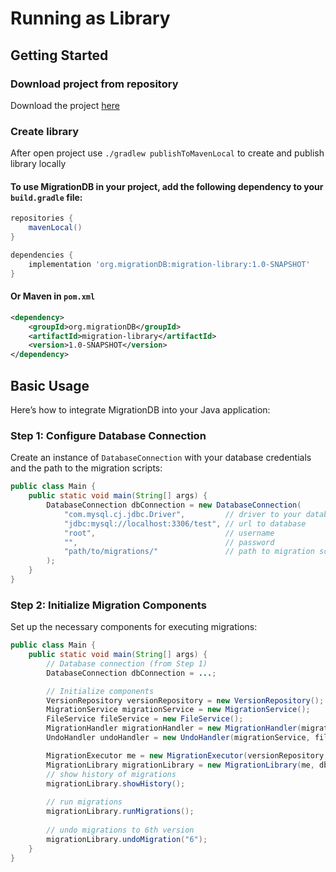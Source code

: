 # Running as Library
## Getting Started
### Download project from repository
Download the project [here](https://github.com/KarolWojnar/migrationDB/archive/refs/heads/master.zip)

### Create library
After open project use `./gradlew publishToMavenLocal` to create and publish library locally

#### To use MigrationDB in your project, add the following dependency to your `build.gradle` file:
```groovy
repositories {
    mavenLocal()
}

dependencies {
    implementation 'org.migrationDB:migration-library:1.0-SNAPSHOT'
}
```
#### Or Maven in `pom.xml`
```xml
<dependency>
    <groupId>org.migrationDB</groupId>
    <artifactId>migration-library</artifactId>
    <version>1.0-SNAPSHOT</version>
</dependency>
```

## Basic Usage
Here’s how to integrate MigrationDB into your Java application:
### Step 1: Configure Database Connection
Create an instance of `DatabaseConnection` with your database credentials and the path to the migration scripts:
```java
public class Main {
    public static void main(String[] args) {
        DatabaseConnection dbConnection = new DatabaseConnection(
            "com.mysql.cj.jdbc.Driver",         // driver to your database
            "jdbc:mysql://localhost:3306/test", // url to database
            "root",                             // username
            "",                                 // password
            "path/to/migrations/"               // path to migration scripts
        );
    }
}
```
### Step 2: Initialize Migration Components
Set up the necessary components for executing migrations:
```java
public class Main {
    public static void main(String[] args) {
        // Database connection (from Step 1)
        DatabaseConnection dbConnection = ...;

        // Initialize components
        VersionRepository versionRepository = new VersionRepository();
        MigrationService migrationService = new MigrationService();
        FileService fileService = new FileService();
        MigrationHandler migrationHandler = new MigrationHandler(migrationService, fileService);
        UndoHandler undoHandler = new UndoHandler(migrationService, fileService);

        MigrationExecutor me = new MigrationExecutor(versionRepository, migrationHandler, undoHandler);
        MigrationLibrary migrationLibrary = new MigrationLibrary(me, db);
        // show history of migrations
        migrationLibrary.showHistory();
        
        // run migrations
        migrationLibrary.runMigrations();
        
        // undo migrations to 6th version
        migrationLibrary.undoMigration("6");
    }
}
```

